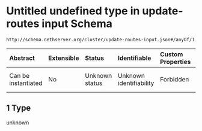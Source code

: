 # Untitled undefined type in update-routes input Schema

```txt
http://schema.nethserver.org/cluster/update-routes-input.json#/anyOf/1
```



| Abstract            | Extensible | Status         | Identifiable            | Custom Properties | Additional Properties | Access Restrictions | Defined In                                                                            |
| :------------------ | :--------- | :------------- | :---------------------- | :---------------- | :-------------------- | :------------------ | :------------------------------------------------------------------------------------ |
| Can be instantiated | No         | Unknown status | Unknown identifiability | Forbidden         | Allowed               | none                | [update-routes-input.json\*](cluster/update-routes-input.json "open original schema") |

## 1 Type

unknown
